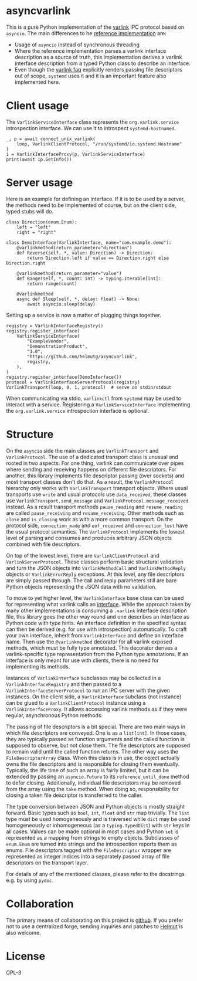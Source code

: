 asyncvarlink
============

This is a pure Python implementation of the [varlink](https://varlink.org) IPC
protocol based on `asyncio`. The main differences to he [reference
implementation](https://github.com/varlink/python) are:

 * Usage of `asyncio` instead of synchronous threading
 * Where the reference implementation parses a varlink interface description
   as a source of truth, this implementation derives a varlink interface
   description from a typed Python class to describe an interface.
 * Even though the [varlink faq](https://varlink.org/FAQ) explicitly renders
   passing file descriptors out of scope, `systemd` uses it and it is an
   important feature also implemented here.

Client usage
============

The `VarlinkServiceInterface` class represents the `org.varlink.service`
introspection interface. We can use it to introspect `systemd-hostnamed`.

    _, p = await connect_unix_varlink(
        loop, VarlinkClientProtocol, "/run/systemd/io.systemd.Hostname"
    )
    i = VarlinkInterfaceProxy(p, VarlinkServiceInterface)
    print(await ip.GetInfo())

Server usage
============

Here is an example for defining an interface. If it is to be used by a server,
the methods need to be implemented of course, but on the client side, typed
stubs will do.

    class Direction(enum.Enum):
        left = "left"
        right = "right"

    class DemoInterface(VarlinkInterface, name="com.example.demo"):
        @varlinkmethod(return_parameter="direction")
        def Reverse(self, *, value: Direction) -> Direction:
            return Direction.left if value == Direction.right else Direction.right

        @varlinkmethod(return_parameter="value")
        def Range(self, *, count: int) -> typing.Iterable[int]:
            return range(count)

        @varlinkmethod
        async def Sleep(self, *, delay: float) -> None:
            await asyncio.sleep(delay)

Setting up a service is now a matter of plugging things together.

    registry = VarlinkInterfaceRegistry()
    registry.register_interface(
        VarlinkServiceInterface(
            "ExampleVendor",
            "DemonstrationProduct",
            "1.0",
            "https://github.com/helmutg/asyncvarlink",
            registry,
        ),
    )
    registry.register_interface(DemoInterface())
    protocol = VarlinkInterfaceServerProtocol(registry)
    VarlinkTransport(loop, 0, 1, protocol)  # serve on stdin/stdout

When communicating via stdio, `varlinkctl` from `systemd` may be used to
interact with a service. Registering a `VarlinkServiceInterface` implementing
the `org.varlink.service` introspection interface is optional.

Structure
=========

On the `asyncio` side the main classes are `VarlinkTransport` and
`VarlinkProtocol`. The use of a dedicated transport class is unusual and rooted
in two aspects. For one thing, varlink can communicate over pipes where sending
and receiving happens on different file descriptors. For another, this library
implements file descriptor passing (over sockets) and most transport classes
don't do that. As a result, the `VarlinkProtocol` hierarchy only works with
`VarlinkTransport` transport objects. Where usual transports use `write` and
usual protocols use `data_received`, these classes use
`VarlinkTransport.send_message` and `VarlinkProtocol.message_received` instead.
As a result transport methods `pause_reading` and `resume_reading` are called
`pause_receiving` and `resume_receiving`. Other methods such as `close` and
`is_closing` work as with a more common transport. On the protocol side,
`connection_made` and `eof_received` and `connection_lost` have the usual
protocol semantics. The `VarlinkProtocol` implements the lowest level of
parsing and consumes and produces arbitrary JSON objects combined with file
descriptors.

On top of the lowest level, there are `VarlinkClientProtocol` and
`VarlinkServerProtocol`. These classes perform basic structural validation and
turn the JSON objects into `VarlinkMethodCall` and `VarlinkMethodReply` objects
or `VarlinkErrorReply` exceptions. At this level, any file descriptors are
simply passed through. The call and reply parameters still are bare Python
objects representing the JSON data with no validation.

To move to yet higher level, the `VarlinkInterface` base class can be used for
representing what varlink calls an
[interface](https://varlink.org/Interface-Definition). While the approach taken
by many other implementations is consuming a `.varlink` interface description
file, this library goes the other way round and one describes an interface as
Python code with type hints. An interface definition in the specified syntax
can then be derived (e.g. for use with introspection) automatically. To craft
your own interface, inherit from `VarlinkInterface` and define an interface
name. Then use the `@varlinkmethod` decorator for all varlink exposed methods,
which must be fully type annotated. This decorator derives a varlink-specific
type representation from the Python type annotations. If an interface is only
meant for use with clients, there is no need for implementing its methods.

Instances of `VarlinkInterface` subclasses may be collected in a
`VarlinkInterfaceRegistry` and then passed to a
`VarlinkInterfaceServerProtocol` to run an IPC server with the given instances.
On the client side, a `VarlinkInterface` subclass (not instance) can be glued
to a `VarlinkClientProtocol` instance using a `VarlinkInterfaceProxy`. It
allows accessing varlink methods as if they were regular, asynchronous Python
methods.

The passing of file descriptors is a bit special. There are two main ways in
which file descriptors are conveyed. One is as a `list[int]`. In those cases,
they are typically passed as function arguments and the called function is
supposed to observe, but not close them. The file descriptors are supposed to
remain valid until the called function returns. The other way uses the
`FileDescriptorArray` class. When this class is in use, the object actually
owns the file descriptors and is responsible for closing them eventually.
Typically, the life time of such an array is fairly limited, but it can be
extended by passing an `asyncio.Future` to its `reference_until_done` method to
defer closing. Additionally, individual file descriptors may be removed from
the array using the `take` method. When doing so, responsibility for closing a
taken file descriptor is transferred to the caller.

The type conversion between JSON and Python objects is mostly straight forward.
Basic types such as `bool`, `int`, `float` and `str` map trivially. The `list`
type must be used homogeneously and is traversed while `dict` may be used
homogeneously or inhomogeneous (as a `typing.TypedDict`) with `str` keys in all
cases. Values can be made optional in most cases and Python `set` is
represented as a mapping from strings to empty objects. Subclasses of
`enum.Enum` are turned into strings and the introspection reports them as
enums. File descriptors tagged with the `FileDescriptor` wrapper are
represented as integer indices into a separately passed array of file
descriptors on the transport layer.

For details of any of the mentioned classes, please refer to the docstrings
e.g. by using `pydoc`.

Collaboration
=============

The primary means of collaborating on this project is
[github](https://github.com/helmutg/asyncvarlink). If you prefer not to use a
centralized forge, sending inquiries and patches to
[Helmut](mailto:helmut@subdivi.de?Subject=asyncvarlink) is also welcome.

License
=======

GPL-3
